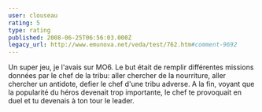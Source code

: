 ```yaml
---
user: clouseau
rating: 5
type: rating
published: 2008-06-25T06:56:03.000Z
legacy_url: http://www.emunova.net/veda/test/762.htm#comment-9692
---
```

Un super jeu, je l'avais sur MO6\. Le but était de remplir différentes missions données par le chef de la tribu: aller chercher de la nourriture, aller chercher un antidote, defier le chef d'une tribu adverse. A la fin, voyant que la popularité du héros devenait trop importante, le chef te provoquait en duel et tu devenais à ton tour le leader.